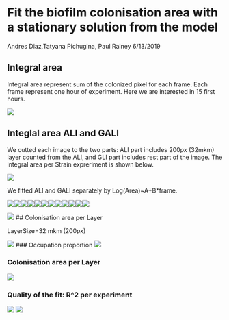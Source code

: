Fit the biofilm colonisation area with a stationary solution from the model
================
Andres Diaz,Tatyana Pichugina, Paul Rainey
6/13/2019

Integral area
-------------

Integral area represent sum of the colonized pixel for each frame. Each frame represent one hour of experiment. Here we are interested in 15 first hours.

![](Data_to_ModelFit_files/figure-markdown_github/introduce%20Integral%20area-1.png)

Integlal area ALI and GALI
--------------------------

We cutted each image to the two parts: ALI part includes 200px (32mkm) layer counted from the ALI, and GLI part includes rest part of the image. The integral area per Strain expreriment is shown below.

![](Data_to_ModelFit_files/figure-markdown_github/unnamed-chunk-1-1.png)

We fitted ALI and GALI separately by Log(Area)~A+B\*frame.

![](Data_to_ModelFit_files/figure-markdown_github/unnamed-chunk-2-1.png)![](Data_to_ModelFit_files/figure-markdown_github/unnamed-chunk-2-2.png)![](Data_to_ModelFit_files/figure-markdown_github/unnamed-chunk-2-3.png)![](Data_to_ModelFit_files/figure-markdown_github/unnamed-chunk-2-4.png)![](Data_to_ModelFit_files/figure-markdown_github/unnamed-chunk-2-5.png)![](Data_to_ModelFit_files/figure-markdown_github/unnamed-chunk-2-6.png)![](Data_to_ModelFit_files/figure-markdown_github/unnamed-chunk-2-7.png)![](Data_to_ModelFit_files/figure-markdown_github/unnamed-chunk-2-8.png)![](Data_to_ModelFit_files/figure-markdown_github/unnamed-chunk-2-9.png)![](Data_to_ModelFit_files/figure-markdown_github/unnamed-chunk-2-10.png)![](Data_to_ModelFit_files/figure-markdown_github/unnamed-chunk-2-11.png)![](Data_to_ModelFit_files/figure-markdown_github/unnamed-chunk-2-12.png)

![](Data_to_ModelFit_files/figure-markdown_github/unnamed-chunk-3-1.png) \#\# Colonisation area per Layer

LayerSize=32 mkm (200px)

![](Data_to_ModelFit_files/figure-markdown_github/unnamed-chunk-4-1.png) \#\#\# Occupation proportion ![](Data_to_ModelFit_files/figure-markdown_github/unnamed-chunk-5-1.png)

### Colonisation area per Layer

![](Data_to_ModelFit_files/figure-markdown_github/unnamed-chunk-7-1.png)

### Quality of the fit: R^2 per experiment

![](Data_to_ModelFit_files/figure-markdown_github/unnamed-chunk-8-1.png) ![](Data_to_ModelFit_files/figure-markdown_github/unnamed-chunk-9-1.png)

<!-- #### Plot shows ratio  between Area per Layer to total colonization area for different time frames -->
<!-- ```{r,fig.height=14, fig.width=12,echo=FALSE,message=FALSE, warning=FALSE} -->
<!-- AreaTotal<-AreaY %>% group_by(data_stamp,frame,Strain) %>% -->
<!--     summarise(AreaTotal=sum(SumSliceY)) -->
<!-- AreaYSumSliceY<-AreaY %>% select(data_stamp,Strain,Layer,frame,SumSliceY) %>% -->
<!--   inner_join(AreaTotal,by=c("data_stamp","frame","Strain")) %>%  -->
<!--   filter(AreaTotal!=0) %>%  -->
<!--   mutate(Ratio=SumSliceY/AreaTotal)  -->
<!-- AreaYSumSliceY %>% filter(Strain=='dwss') %>% -->
<!--   ggplot(aes(x=Layer,y=Ratio),color=as.numeric(Layer))+geom_bar(size=1,stat="identity",fill="darkblue")+ -->
<!--   scale_x_reverse()+ -->
<!--   coord_flip()+ -->
<!--   facet_grid(frame~data_stamp)+ -->
<!--   ggtitle('dwss ratio')+ -->
<!--   theme_gray(base_size = 10) -->
<!-- AreaYSumSliceY %>% filter(Strain=='SM') %>% -->
<!--   ggplot(aes(x=Layer,y=Ratio),color=as.numeric(Layer))+geom_bar(size=1,stat="identity",fill="darkblue")+ -->
<!--   scale_x_reverse()+ -->
<!--   coord_flip()+ -->
<!--   facet_grid(frame~data_stamp)+ -->
<!--   ggtitle('SM ratio')+ -->
<!--   theme_gray(base_size = 10) -->
<!-- ``` -->
